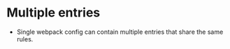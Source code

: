 # Multiple entries

* Single webpack config can contain multiple entries that share the same rules.
